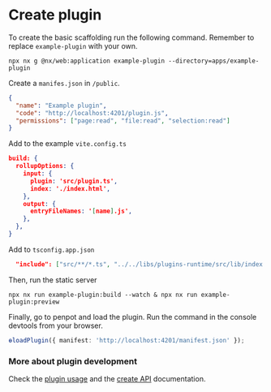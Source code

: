 # Create plugin

To create the basic scaffolding run the following command. Remember to replace `example-plugin` with your own.

```
npx nx g @nx/web:application example-plugin --directory=apps/example-plugin
```

Create a `manifes.json` in `/public`.

```json
{
  "name": "Example plugin",
  "code": "http://localhost:4201/plugin.js",
  "permissions": ["page:read", "file:read", "selection:read"]
}
```

Add to the example `vite.config.ts`

```json
build: {
  rollupOptions: {
    input: {
      plugin: 'src/plugin.ts',
      index: './index.html',
    },
    output: {
      entryFileNames: '[name].js',
    },
  },
}
```

Add to `tsconfig.app.json`

```json
  "include": ["src/**/*.ts", "../../libs/plugins-runtime/src/lib/index.d.ts"]
```

Then, run the static server

```
npx nx run example-plugin:build --watch & npx nx run example-plugin:preview
```

Finally, go to penpot and load the plugin. Run the command in the console devtools from your browser.

```ts
ɵloadPlugin({ manifest: 'http://localhost:4201/manifest.json' });
```

### More about plugin development

Check the [plugin usage](docs/plugin-usage.md) and the [create API](docs/create-api.md) documentation.
